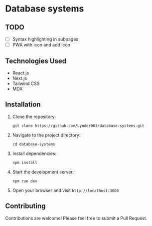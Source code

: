 # Database systems

## TODO

- [ ] Syntax highlighting in subpages
- [ ] PWA with icon and add icon

## Technologies Used

- React.js
- Next.js
- Tailwind CSS
- MDX

## Installation

1. Clone the repository:

   ```
   git clone https://github.com/Lynder063/database-systems.git
   ```

2. Navigate to the project directory:

   ```
   cd database-systems
   ```

3. Install dependencies:

   ```
   npm install
   ```

4. Start the development server:

   ```
   npm run dev
   ```

5. Open your browser and visit `http://localhost:3000`

## Contributing

Contributions are welcome! Please feel free to submit a Pull Request.

